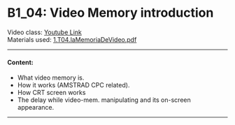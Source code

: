 # B1_04: Video Memory introduction
Video class: [Youtube Link](https://youtu.be/ljKnt2rmpeI)  
Materials used: [ 1.T04.laMemoriaDeVideo.pdf ](https://github.com/alexandrglm/elearning_tools/blob/9fbf9fd84dfc8a0c79fb6fee964eee4361816353/z80asmmooc/contents/Course/MODULE_1%3ASprite_in_machine_Code/B01_THEORY/B01_materials/1.T03.laMagiaDelHexadecimal.pdf)
***

#### Content:  
- What video memory is.
- How it works (AMSTRAD CPC related).
- How CRT screen works
- The delay while video-mem. manipulating and its on-screen appearance.
***
